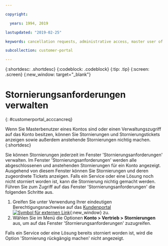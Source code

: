 ```yaml
---

copyright:

  years: 1994, 2019

lastupdated: "2019-02-25"

keywords: cancellation requests, administrative access, master user of an account 

subcollection: customer-portal

---
```


{:shortdesc: .shortdesc}
{:codeblock: .codeblock}
{:tip: .tip}
{:screen: .screen}
{:new_window: target="_blank"}


# Stornierungsanforderungen verwalten
{: #customerportal_acccancreq}

Wenn Sie Masterbenutzer eines Kontos sind oder einen Verwaltungszugriff auf das Konto besitzen, können Sie Stornierungen und Stornierungstickets anzeigen sowie außerdem anstehende Stornierungen nichtig machen.
{:shortdesc}


Sie können Stornierungen jederzeit im Fenster 'Stornierungsanforderungen' verwalten. Im Fenster 'Stornierungsanforderungen' werden alle abgeschlossenen und anstehenden Stornierungen für ein Konto angezeigt. Ausgehend von diesem Fenster können Sie Stornierungen und deren zugeordnete Tickets anzeigen. Falls ein Service oder eine Lösung noch nicht storniert worden ist, kann die Stornierung nichtig gemacht werden. Führen Sie zum Zugriff auf das Fenster 'Stornierungsanforderungen' die folgenden Schritte aus.

1. Greifen Sie unter Verwendung Ihrer eindeutigen Berechtigungsnachweise auf das [Kundenportal ![Symbol für externen Link](../icons/launch-glyph.svg)](https://control.softlayer.com/){:new_window} zu.
2. Wählen Sie im Menü die Optionen **Konto > Vertrieb > Stornierungen** aus, um auf das Fenster 'Stornierungsanforderungen' zuzugreifen.

Falls ein Service oder eine Lösung bereits storniert worden ist, wird die Option 'Stornierung rückgängig machen' nicht angezeigt.
